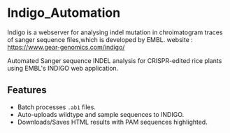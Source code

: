 # Indigo_Automation
Indigo is a webserver for analysing indel mutation in chroimatogram traces of sanger sequence files,which is developed by EMBL. 
website : https://www.gear-genomics.com/indigo/

Automated Sanger sequence INDEL analysis for CRISPR-edited rice plants using EMBL's INDIGO web application.

## Features  
- Batch processes `.ab1` files.  
- Auto-uploads wildtype and sample sequences to INDIGO.  
- Downloads/Saves HTML results with PAM sequences highlighted. 
